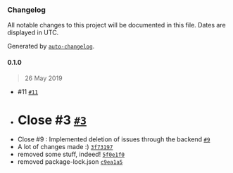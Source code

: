 ### Changelog

All notable changes to this project will be documented in this file. Dates are displayed in UTC.

Generated by [`auto-changelog`](https://github.com/CookPete/auto-changelog).

#### 0.1.0

> 26 May 2019

- #11 [`#11`](https://github.com/egde/retro/issues/11)
- # Close #3 [`#3`](https://github.com/egde/retro/issues/3)
- Close #9 : Implemented deletion of issues through the backend [`#9`](https://github.com/egde/retro/issues/9)
- A lot of changes made :) [`3f73197`](https://github.com/egde/retro/commit/3f731977334cc27f257f5aeba59255eda666418f)
- removed some stuff, indeed! [`5f0e1f0`](https://github.com/egde/retro/commit/5f0e1f0626a49aa36f513dd4c215f10a2f008bf5)
- removed package-lock.json [`c9ea1a5`](https://github.com/egde/retro/commit/c9ea1a56440da01787d82614090047cd765bdc55)
